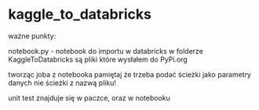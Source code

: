 # kaggle_to_databricks
ważne punkty:

notebook.py - notebook do importu w databricks
w folderze KaggleToDatabricks są pliki które wysłałem do PyPi.org

tworząc joba z notebooka pamiętaj że trzeba podać ścieżki jako parametry danych nie ścieżki z nazwą pliku!

unit test znajduje się w paczce, oraz w notebooku
